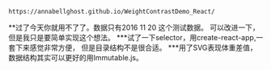 
`https://annabellghost.github.io/WeightContrastDemo_React/`

**过了今天你就用不了了。数据只有2016 11 20 这个测试数据。
可以改进一下，但是我只是要简单实现这个想法。
***试了一下selector，用create-react-app,一套下来感觉非常方便，
但是目录结构不是很合适。
***用了SVG表现体重差值，数据结构其实可以更好的用Immutable.js。

